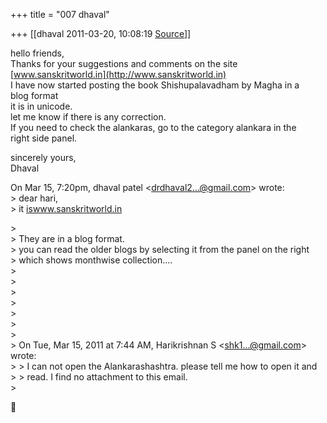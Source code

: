+++
title = "007 dhaval"

+++
[[dhaval	2011-03-20, 10:08:19 [Source](https://groups.google.com/g/samskrita/c/gjLhK_8a2QM)]]



hello friends,  
Thanks for your suggestions and comments on the site [www.sanskritworld.in](http://www.sanskritworld.in)  
I have now started posting the book Shishupalavadham by Magha in a  
blog format  
it is in unicode.  
let me know if there is any correction.  
If you need to check the alankaras, go to the category alankara in the  
right side panel.  
  
sincerely yours,  
Dhaval  
  
On Mar 15, 7:20pm, dhaval patel \<[drdhaval2...@gmail.com]()\> wrote:  
\> dear hari,  
\> it [iswww.sanskritworld.in](http://iswww.sanskritworld.in)  

\>  
\> They are in a blog format.  
\> you can read the older blogs by selecting it from the panel on the right  
\> which shows monthwise collection....  
\>  
\>  
\>  
\>  
\>  
\>  
\>  
\> On Tue, Mar 15, 2011 at 7:44 AM, Harikrishnan S \<[shk1...@gmail.com]()\> wrote:  
\> \> I can not open the Alankarashashtra. please tell me how to open it and  
\> \> read. I find no attachment to this email.  
\>  



